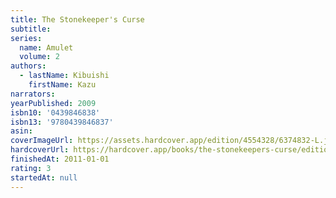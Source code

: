 ```yaml
---
title: The Stonekeeper's Curse
subtitle:
series:
  name: Amulet
  volume: 2
authors:
  - lastName: Kibuishi
    firstName: Kazu
narrators:
yearPublished: 2009
isbn10: '0439846838'
isbn13: '9780439846837'
asin:
coverImageUrl: https://assets.hardcover.app/edition/4554328/6374832-L.jpg
hardcoverUrl: https://hardcover.app/books/the-stonekeepers-curse/editions/4554328
finishedAt: 2011-01-01
rating: 3
startedAt: null
---
```

